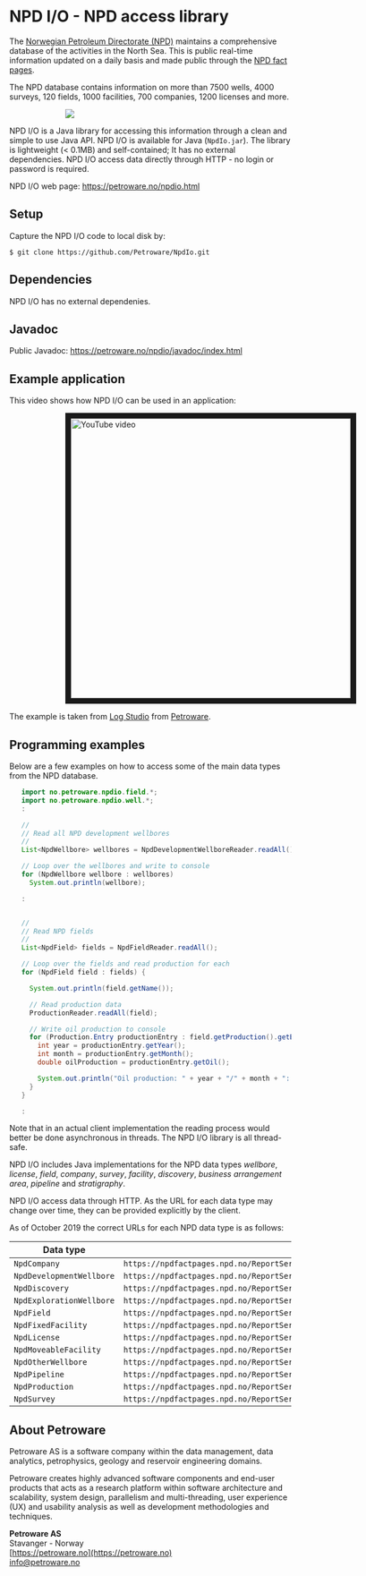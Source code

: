 # NPD I/O - NPD access library

The [Norwegian Petroleum Directorate (NPD)](http://npd.no)
maintains a comprehensive database of the activities in the North Sea.
This is public real-time information updated on a daily basis and
made public through the [NPD fact pages](http://factpages.npd.no/factpages/).

The NPD database contains information on more than 7500 wells, 4000 surveys,
120 fields, 1000 facilities, 700 companies, 1200 licenses and more.

<img hspace="100" src="https://petroware.no/images/NpdIoBox.250.png">

NPD I/O is a Java library for accessing this information through a clean and
simple to use Java API. NPD I/O is available for Java (`NpdIo.jar`).
The library is lightweight (< 0.1MB) and self-contained; It has no external
dependencies. NPD I/O access data directly through HTTP - no login or
password is required.

NPD I/O web page: https://petroware.no/npdio.html


## Setup

Capture the NPD I/O code to local disk by:

```
$ git clone https://github.com/Petroware/NpdIo.git
```


## Dependencies

NPD I/O has no external dependenies.


## Javadoc

Public Javadoc: https://petroware.no/npdio/javadoc/index.html


## Example application

This video shows how NPD I/O can be used in an application:

<a href="http://www.youtube.com/watch?feature=player_embedded&v=z2kM-H1VF_Y"
   target="_blank">
   <img src="http://img.youtube.com/vi/z2kM-H1VF_Y/0.jpg" alt="YouTube video"
   hspace="100" width="500" border="10"/>
</a>

The example is taken from [Log Studio](https://petroware.no/logstudio.html) from [Petroware](https://petroware.no).


## Programming examples

<p>
Below are a few examples on how to access some of the main data types from the NPD database.

```java
   import no.petroware.npdio.field.*;
   import no.petroware.npdio.well.*;
   :

   //
   // Read all NPD development wellbores
   //
   List<NpdWellbore> wellbores = NpdDevelopmentWellboreReader.readAll();

   // Loop over the wellbores and write to console
   for (NpdWellbore wellbore : wellbores)
     System.out.println(wellbore);

   :


   //
   // Read NPD fields
   //
   List<NpdField> fields = NpdFieldReader.readAll();

   // Loop over the fields and read production for each
   for (NpdField field : fields) {

     System.out.println(field.getName());

     // Read production data
     ProductionReader.readAll(field);

     // Write oil production to console
     for (Production.Entry productionEntry : field.getProduction().getEntries()) {
       int year = productionEntry.getYear();
       int month = productionEntry.getMonth();
       double oilProduction = productionEntry.getOil();

       System.out.println("Oil production: " + year + "/" + month + ": " + oilProduction);
     }
   }

   :
```

Note that in an actual client implementation the reading process would better be
done asynchronous in threads. The NPD I/O library is all thread-safe.

NPD I/O includes Java implementations for the NPD data types _wellbore_, _license_,
_field_, _company_, _survey_, _facility_, _discovery_, _business arrangement area_,
_pipeline_ and _stratigraphy_.

NPD I/O access data through HTTP. As the URL for each data type may change over time,
they can be provided explicitly by the client.

As of October 2019 the correct URLs for each NPD data type is as follows:

| Data type                   | URL                    |
|-----------------------------|------------------------|
| ``NpdCompany``              | ``https://npdfactpages.npd.no/ReportServer_npdpublic?/FactPages/TableView/company&rs:Command=Render&rc:Toolbar=false&rc:Parameters=f&rs:Format=CSV&Top100=false&IpAddress=92.221.121.112&CultureCode=en`` |
| ``NpdDevelopmentWellbore``  | ``https://npdfactpages.npd.no/ReportServer_npdpublic?/FactPages/TableView/wellbore_development_all&rs:Command=Render&rc:Toolbar=false&rc:Parameters=f&rs:Format=CSV&Top100=false&IpAddress=80.239.106.206&CultureCode=en`` |
| ``NpdDiscovery``            | ``https://npdfactpages.npd.no/ReportServer_npdpublic?/FactPages/TableView/discovery&rs:Command=Render&rc:Toolbar=false&rc:Parameters=f&rs:Format=CSV&Top100=false&IpAddress=92.221.71.51&CultureCode=en`` |
| ``NpdExplorationWellbore``  | ``https://npdfactpages.npd.no/ReportServer_npdpublic?/FactPages/TableView/wellbore_exploration_all&rs:Command=Render&rc:Toolbar=false&rc:Parameters=f&rs:Format=CSV&Top100=false&IpAddress=80.239.106.206&CultureCode=en`` |
| ``NpdField``                | ``https://npdfactpages.npd.no/ReportServer_npdpublic?/FactPages/TableView/field&rs:Command=Render&rc:Toolbar=false&rc:Parameters=f&rs:Format=CSV&Top100=false&IpAddress=92.221.121.112&CultureCode=en`` |
| ``NpdFixedFacility``        | ``https://npdfactpages.npd.no/ReportServer_npdpublic?/FactPages/TableView/facility_fixed&rs:Command=Render&rc:Toolbar=false&rc:Parameters=f&rs:Format=CSV&Top100=false&IpAddress=92.221.121.112&CultureCode=en`` |
| ``NpdLicense``              | ``https://npdfactpages.npd.no/ReportServer_npdpublic?/FactPages/TableView/licence&rs:Command=Render&rc:Toolbar=false&rc:Parameters=f&rs:Format=CSV&Top100=false&IpAddress=213.225.65.178&CultureCode=en`` |
| ``NpdMoveableFacility``     | ``https://npdfactpages.npd.no/ReportServer_npdpublic?/FactPages/TableView/facility_moveable&rs:Command=Render&rc:Toolbar=false&rc:Parameters=f&rs:Format=CSV&Top100=false&IpAddress=92.221.121.112&CultureCode=en`` |
| ``NpdOtherWellbore``        | ``https://npdfactpages.npd.no/ReportServer_npdpublic?/FactPages/TableView/wellbore_other_all&rs:Command=Render&rc:Toolbar=false&rc:Parameters=f&rs:Format=CSV&Top100=false&IpAddress=80.239.106.206&CultureCode=en`` |
| ``NpdPipeline``             | ``https://npdfactpages.npd.no/ReportServer_npdpublic?/FactPages/TableView/tuf_pipeline_overview&rs:Command=Render&rc:Toolbar=false&rc:Parameters=f&rs:Format=CSV&Top100=false&IpAddress=92.221.71.51&CultureCode=en`` |
| ``NpdProduction``           | ``https://npdfactpages.npd.no/ReportServer_npdpublic?/FactPages/TableView/field_production_monthly&rs:Command=Render&rc:Toolbar=false&rc:Parameters=f&rs:Format=CSV&Top100=false&IpAddress=213.225.65.178&CultureCode=en`` |
| ``NpdSurvey``               | ``https://npdfactpages.npd.no/ReportServer_npdpublic?/FactPages/TableView/survey&rs:Command=Render&rc:Toolbar=false&rc:Parameters=f&rs:Format=CSV&Top100=false&IpAddress=213.225.65.178&CultureCode=en`` |


## About Petroware

Petroware AS is a software company within the data management, data analytics,
petrophysics, geology and reservoir engineering domains.

Petroware creates highly advanced software components and end-user products that
acts as a research platform within software architecture and scalability, system design,
parallelism and multi-threading, user experience (UX) and usability analysis as well
as development methodologies and techniques.

**Petroware AS**<br>
Stavanger - Norway<br>
[https://petroware.no](https://petroware.no)<br>
info@petroware.no

